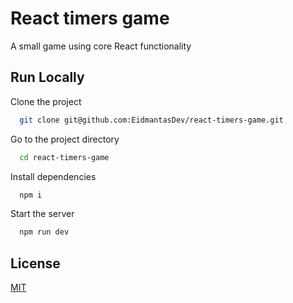 # React timers game

A small game using core React functionality

## Run Locally

Clone the project

```bash
  git clone git@github.com:EidmantasDev/react-timers-game.git
```

Go to the project directory

```bash
  cd react-timers-game
```

Install dependencies

```bash
  npm i
```

Start the server

```bash
  npm run dev
```

## License

[MIT](https://choosealicense.com/licenses/mit/)

